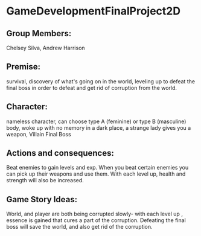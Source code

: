 # GameDevelopmentFinalProject2D

## Group Members:
Chelsey Silva, Andrew Harrison

## Premise: 
survival, discovery of what's going on in the world, leveling up to defeat the final boss in order to defeat and get rid of corruption from the world.

## Character: 
nameless character, can choose type A (feminine) or type B (masculine) body, woke up with no memory in a dark place, a strange lady gives you a weapon, Villain Final Boss

## Actions and consequences: 
Beat enemies to gain levels and exp. When you beat certain enemies you can pick up their weapons and use them. With each level up, health and strength will also be increased. 

## Game Story Ideas:
World, and player are both being corrupted slowly- with each level up , essence is gained that cures a part of the corruption. Defeating the final boss will save the world, and also get rid of the corruption.

